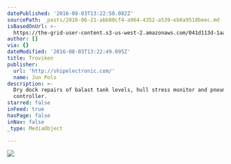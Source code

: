 ```yaml
---
datePublished: '2016-08-03T13:22:50.082Z'
sourcePath: _posts/2016-06-21-abb80cf4-a964-4352-a539-eb6a9518beec.md
isBasedOnUrl: >-
  https://the-grid-user-content.s3-us-west-2.amazonaws.com/041d113d-1aae-437c-a520-10540ba5f148.jpg
author: []
via: {}
dateModified: '2016-08-03T13:22:49.095Z'
title: Troviken
publisher:
  url: 'http://shipelectronic.com/'
  name: Jun Pols
description: >-
  Dry dock repairs of balast tank levels, hull stress monitor and pneumatc
  controller.
starred: false
inFeed: true
hasPage: false
inNav: false
_type: MediaObject

---
```

![](https://the-grid-user-content.s3-us-west-2.amazonaws.com/041d113d-1aae-437c-a520-10540ba5f148.jpg)